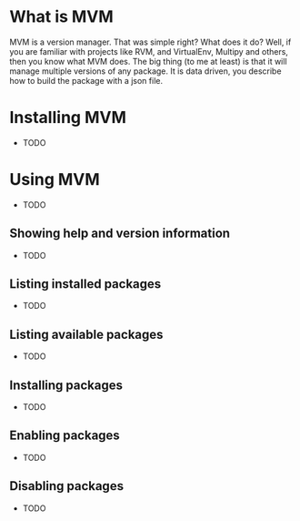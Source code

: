# What is MVM
MVM is a version manager. That was simple right? What does it do? Well, if you are familiar with projects like RVM, and VirtualEnv, Multipy and others, then you know what MVM does. The big thing (to me at least) is that it will manage multiple versions of any package. It is data driven, you describe how to build the package with a json file.

# Installing MVM

* TODO

# Using MVM

* TODO

## Showing help and version information

* TODO

## Listing installed packages

* TODO

## Listing available packages

* TODO

## Installing packages

* TODO

## Enabling packages

* TODO

## Disabling packages

* TODO
